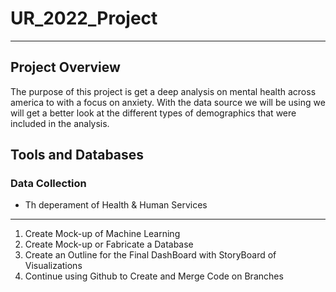 # UR_2022_Project
---
## Project Overview
The purpose of this project is get a deep analysis on mental health across america to with a focus on anxiety. With the data source we will be using we will get a better look at the different types of demographics that were included in the analysis. 

## Tools and Databases
### Data Collection
-  Th deperament of Health & Human Services 
---
1. Create Mock-up of Machine Learning  
3. Create Mock-up or Fabricate a Database
4. Create an Outline for the Final DashBoard with StoryBoard of Visualizations
5. Continue using Github to Create and Merge Code on Branches
